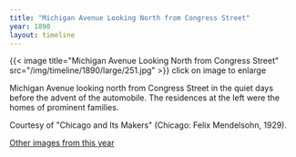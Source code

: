 ```yaml
---
title: "Michigan Avenue Looking North from Congress Street"
year: 1890
layout: timeline
---
```


{{< image title="Michigan Avenue Looking North from Congress Street" src="/img/timeline/1890/large/251.jpg" >}}
click on image to enlarge 

Michigan Avenue looking north from Congress Street in the quiet days before the advent of the automobile. The residences at the left were the homes of prominent families. 

Courtesy of "Chicago and Its Makers" (Chicago: Felix Mendelsohn, 1929).   

[Other images from this year](/historical/timeline/1890)